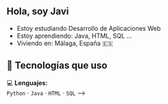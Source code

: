 ## Hola, soy Javi

- Estoy estudiando Desarrollo de Aplicaciones Web
- Estoy aprendiendo: Java, HTML, SQL ...
- Viviendo en: Málaga, España 🇪🇸

## 🧰 Tecnologías que uso

💻 **Lenguajes:**  
`Python` · `Java` · `HTML` · `SQL`
-->
